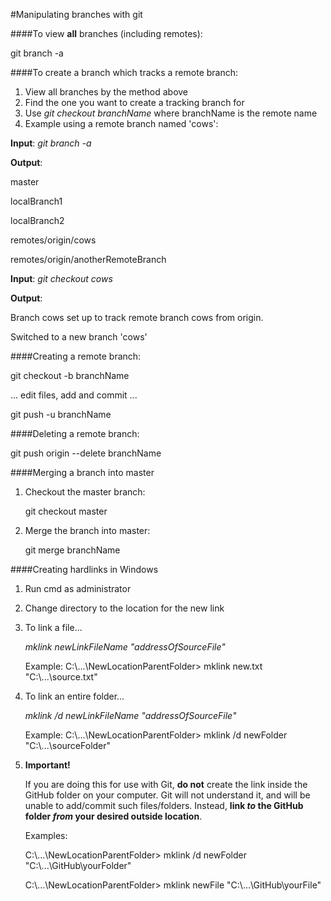 #Manipulating branches with git

####To view **all** branches (including remotes):

git branch -a


####To create a branch which tracks a remote branch:

1. View all branches by the method above
2. Find the one you want to create a tracking branch for
3. Use _git checkout branchName_ where branchName is the remote name
4. Example using a remote branch named 'cows':

**Input**: _git branch -a_

**Output**: 

master

localBranch1

localBranch2

remotes/origin/cows

remotes/origin/anotherRemoteBranch

**Input**: _git checkout cows_

**Output**:

Branch cows set up to track remote branch cows from origin. 

Switched to a new branch 'cows'


####Creating a remote branch:

git checkout -b branchName

... edit files, add and commit ...

git push -u branchName


####Deleting a remote branch:

git push origin --delete branchName



####Merging a branch into master

1. Checkout the master branch: 

   git checkout master
   
2. Merge the branch into master: 

   git merge branchName


####Creating hardlinks in Windows

1. Run cmd as administrator 
2. Change directory to the location for the new link
3. To link a file...

	_mklink newLinkFileName "addressOfSourceFile"_

	Example: C:\\...\NewLocationParentFolder> mklink new.txt "C:\\...\source.txt"


4. To link an entire folder...

	_mklink /d newLinkFileName "addressOfSourceFile"_

	Example: C:\\...\NewLocationParentFolder> mklink /d newFolder "C:\\...\sourceFolder"

5. **Important!**

	If you are doing this for use with Git, **do not** create the link inside the GitHub folder on your computer.
	Git will not understand it, and will be unable to add/commit such files/folders. Instead, **link _to_ the GitHub 
	folder _from_ your desired outside location**.
	
	Examples: 

	C:\\...\NewLocationParentFolder> mklink /d newFolder "C:\\...\GitHub\yourFolder"


	C:\\...\NewLocationParentFolder> mklink newFile "C:\\...\GitHub\yourFile"
